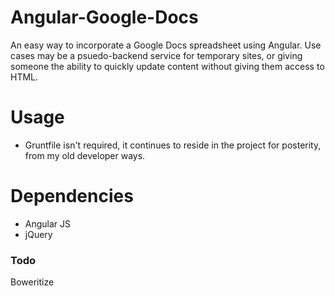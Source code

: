 # Angular-Google-Docs

An easy way to incorporate a Google Docs spreadsheet using Angular. Use cases may be a psuedo-backend service for temporary sites, or giving someone the ability to quickly update content without giving them access to HTML.

# Usage

- Gruntfile isn't required, it continues to reside in the project for posterity, from my old developer ways.

# Dependencies
- Angular JS
- jQuery
### Todo
Boweritize
